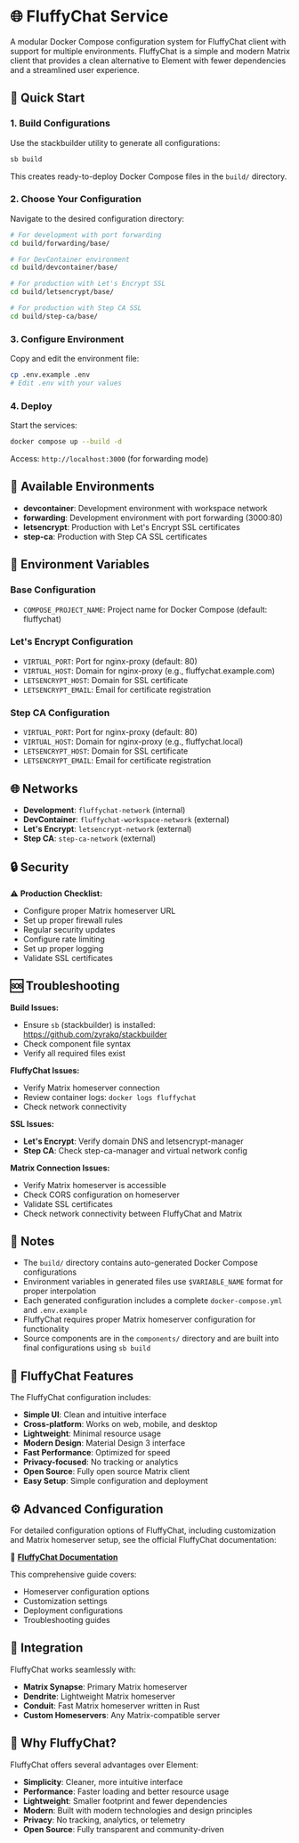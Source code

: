 # 🌐 FluffyChat Service

A modular Docker Compose configuration system for FluffyChat client with support for multiple environments. FluffyChat is a simple and modern Matrix client that provides a clean alternative to Element with fewer dependencies and a streamlined user experience.

## 🚀 Quick Start

### 1. Build Configurations

Use the stackbuilder utility to generate all configurations:

```bash
sb build
```

This creates ready-to-deploy Docker Compose files in the `build/` directory.

### 2. Choose Your Configuration

Navigate to the desired configuration directory:

```bash
# For development with port forwarding
cd build/forwarding/base/

# For DevContainer environment  
cd build/devcontainer/base/

# For production with Let's Encrypt SSL
cd build/letsencrypt/base/

# For production with Step CA SSL
cd build/step-ca/base/
```

### 3. Configure Environment

Copy and edit the environment file:

```bash
cp .env.example .env
# Edit .env with your values
```

### 4. Deploy

Start the services:

```bash
docker compose up --build -d
```

Access: `http://localhost:3000` (for forwarding mode)

## 🔧 Available Environments

- **devcontainer**: Development environment with workspace network
- **forwarding**: Development environment with port forwarding (3000:80)
- **letsencrypt**: Production with Let's Encrypt SSL certificates
- **step-ca**: Production with Step CA SSL certificates

## 🔧 Environment Variables

### Base Configuration

- `COMPOSE_PROJECT_NAME`: Project name for Docker Compose (default: fluffychat)

### Let's Encrypt Configuration

- `VIRTUAL_PORT`: Port for nginx-proxy (default: 80)
- `VIRTUAL_HOST`: Domain for nginx-proxy (e.g., fluffychat.example.com)
- `LETSENCRYPT_HOST`: Domain for SSL certificate
- `LETSENCRYPT_EMAIL`: Email for certificate registration

### Step CA Configuration

- `VIRTUAL_PORT`: Port for nginx-proxy (default: 80)
- `VIRTUAL_HOST`: Domain for nginx-proxy (e.g., fluffychat.local)
- `LETSENCRYPT_HOST`: Domain for SSL certificate
- `LETSENCRYPT_EMAIL`: Email for certificate registration

## 🌐 Networks

- **Development**: `fluffychat-network` (internal)
- **DevContainer**: `fluffychat-workspace-network` (external)
- **Let's Encrypt**: `letsencrypt-network` (external)
- **Step CA**: `step-ca-network` (external)

## 🔒 Security

⚠️ **Production Checklist:**

- Configure proper Matrix homeserver URL
- Set up proper firewall rules
- Regular security updates
- Configure rate limiting
- Set up proper logging
- Validate SSL certificates

## 🆘 Troubleshooting

**Build Issues:**

- Ensure `sb` (stackbuilder) is installed: <https://github.com/zyrakq/stackbuilder>
- Check component file syntax
- Verify all required files exist

**FluffyChat Issues:**

- Verify Matrix homeserver connection
- Review container logs: `docker logs fluffychat`
- Check network connectivity

**SSL Issues:**

- **Let's Encrypt**: Verify domain DNS and letsencrypt-manager
- **Step CA**: Check step-ca-manager and virtual network config

**Matrix Connection Issues:**

- Verify Matrix homeserver is accessible
- Check CORS configuration on homeserver
- Validate SSL certificates
- Check network connectivity between FluffyChat and Matrix

## 📝 Notes

- The `build/` directory contains auto-generated Docker Compose configurations
- Environment variables in generated files use `$VARIABLE_NAME` format for proper interpolation
- Each generated configuration includes a complete `docker-compose.yml` and `.env.example`
- FluffyChat requires proper Matrix homeserver configuration for functionality
- Source components are in the `components/` directory and are built into final configurations using `sb build`

## 🎨 FluffyChat Features

The FluffyChat configuration includes:

- **Simple UI**: Clean and intuitive interface
- **Cross-platform**: Works on web, mobile, and desktop
- **Lightweight**: Minimal resource usage
- **Modern Design**: Material Design 3 interface
- **Fast Performance**: Optimized for speed
- **Privacy-focused**: No tracking or analytics
- **Open Source**: Fully open source Matrix client
- **Easy Setup**: Simple configuration and deployment

## ⚙️ Advanced Configuration

For detailed configuration options of FluffyChat, including customization and Matrix homeserver setup, see the official FluffyChat documentation:

📖 **[FluffyChat Documentation](https://docs.fluffychat.im/)**

This comprehensive guide covers:

- Homeserver configuration options
- Customization settings
- Deployment configurations
- Troubleshooting guides

## 🔗 Integration

FluffyChat works seamlessly with:

- **Matrix Synapse**: Primary Matrix homeserver
- **Dendrite**: Lightweight Matrix homeserver
- **Conduit**: Fast Matrix homeserver written in Rust
- **Custom Homeservers**: Any Matrix-compatible server

## 🌟 Why FluffyChat?

FluffyChat offers several advantages over Element:

- **Simplicity**: Cleaner, more intuitive interface
- **Performance**: Faster loading and better resource usage
- **Lightweight**: Smaller footprint and fewer dependencies
- **Modern**: Built with modern technologies and design principles
- **Privacy**: No tracking, analytics, or telemetry
- **Open Source**: Fully transparent and community-driven
